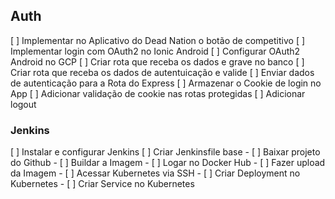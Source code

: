 ## Auth
[ ] Implementar no Aplicativo do Dead Nation o botão de competitivo
[ ] Implementar login com OAuth2 no Ionic Android
[ ] Configurar OAuth2 Android no GCP
[ ] Criar rota que receba os dados e grave no banco
[ ] Criar rota que receba os dados de autentuicação e valide
[ ] Enviar dados de autenticação para a Rota do Express
[ ] Armazenar o Cookie de login no App
[ ] Adicionar validação de cookie nas rotas protegidas
[ ] Adicionar logout

### Jenkins
[ ] Instalar e configurar Jenkins
[ ] Criar Jenkinsfile base
    - [ ] Baixar projeto do Github
    - [ ] Buildar a Imagem
    - [ ] Logar no Docker Hub
    - [ ] Fazer upload da Imagem
    - [ ] Acessar Kubernetes via SSH
    - [ ] Criar Deployment no Kubernetes
    - [ ] Criar Service no Kubernetes